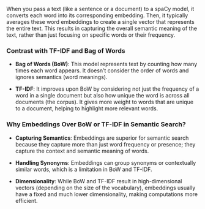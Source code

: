 When you pass a text (like a sentence or a document) to a spaCy model, it converts each word into its corresponding embedding. Then, it typically averages these word embeddings to create a single vector that represents the entire text. This results in capturing the overall semantic meaning of the text, rather than just focusing on specific words or their frequency.

### Contrast with TF-IDF and Bag of Words

- **Bag of Words (BoW)**: This model represents text by counting how many times each word appears. It doesn’t consider the order of words and ignores semantics (word meanings).
    
- **TF-IDF**: It improves upon BoW by considering not just the frequency of a word in a single document but also how unique the word is across all documents (the corpus). It gives more weight to words that are unique to a document, helping to highlight more relevant words.


### Why Embeddings Over BoW or TF-IDF in Semantic Search?

- **Capturing Semantics**: Embeddings are superior for semantic search because they capture more than just word frequency or presence; they capture the context and semantic meaning of words.
    
- **Handling Synonyms**: Embeddings can group synonyms or contextually similar words, which is a limitation in BoW and TF-IDF.
    
- **Dimensionality**: While BoW and TF-IDF result in high-dimensional vectors (depending on the size of the vocabulary), embeddings usually have a fixed and much lower dimensionality, making computations more efficient.


